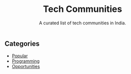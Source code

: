 # <center> Tech Communities </center>

<center>
    A curated list of tech communities in India.
</center>

<br>

## Categories
- [Popular](/tech-communities/Popular/)
- [Programming](/tech-communities/Programming/)
- [Opportunities](/tech-communities/Opportunities/)
